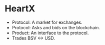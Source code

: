 HeartX
======

* Protocol: A market for exchanges.
* Protocol: Asks and bids on the blockchain.
* Product: An interface to the protocol.
* Trades BSV <-> USD.